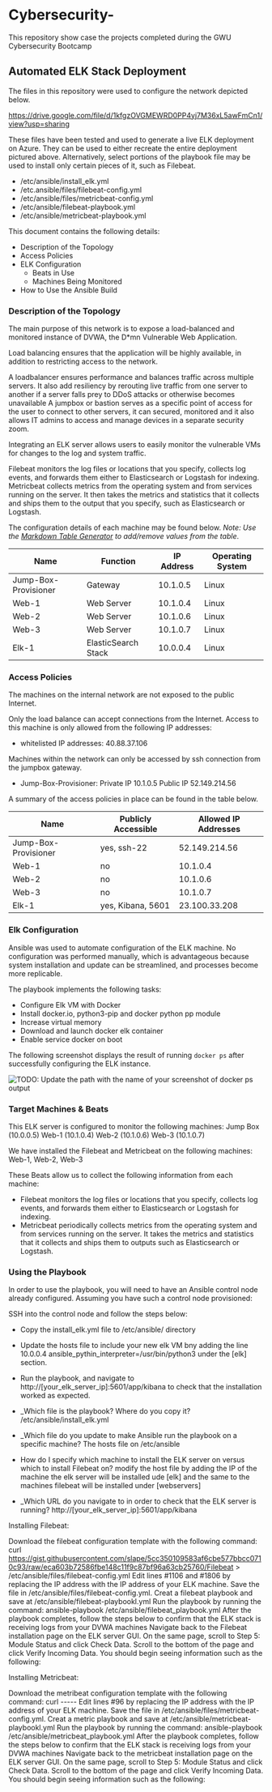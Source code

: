 # Cybersecurity-
This repository show case the projects completed during the GWU Cybersecurity Bootcamp 

## Automated ELK Stack Deployment

The files in this repository were used to configure the network depicted below.

https://drive.google.com/file/d/1kfgzOVGMEWRD0PP4yj7M36xL5awFmCn1/view?usp=sharing

These files have been tested and used to generate a live ELK deployment on Azure. They can be used to either recreate the entire deployment pictured above. Alternatively, select portions of the playbook file may be used to install only certain pieces of it, such as Filebeat.
  - /etc/ansible/install_elk.yml 
  - /etc.ansible/files/filebeat-config.yml
  - /etc/ansible/files/metricbeat-config.yml
  - /etc/ansible/filebeat-playbook.yml
  - /etc/ansible/metricbeat-playbook.yml

This document contains the following details:
- Description of the Topology
- Access Policies
- ELK Configuration
  - Beats in Use
  - Machines Being Monitored
- How to Use the Ansible Build


### Description of the Topology

The main purpose of this network is to expose a load-balanced and monitored instance of DVWA, the D*mn Vulnerable Web Application.

Load balancing ensures that the application will be highly available, in addition to restricting access to the network.

A loadbalancer ensures performance and balances traffic across multiple servers. It also add resiliency by rerouting live traffic from one server to another if a server falls prey to DDoS attacks or otherwise becomes unavailable 
A jumpbox or bastion serves as a specific point of access for the user to connect to other servers, it can secured, monitored and it also allows IT admins to access and manage devices in a separate security zoom. 

Integrating an ELK server allows users to easily monitor the vulnerable VMs for changes to the log and system traffic.

Filebeat monitors the log files or locations that you specify, collects log events, and forwards them either to Elasticsearch or Logstash for indexing.
Metricbeat collects metrics from the operating system and from services running on the server. It then takes the metrics and statistics that it collects and ships them to the output that you specify, such as Elasticsearch or Logstash.

The configuration details of each machine may be found below.
_Note: Use the [Markdown Table Generator](http://www.tablesgenerator.com/markdown_tables) to add/remove values from the table_.

| Name                 | Function             | IP Address  | Operating System |
|----------------------|----------------------|-------------|------------------|
| Jump-Box-Provisioner | Gateway              | 10.1.0.5    | Linux            |
| Web-1                | Web Server           | 10.1.0.4    | Linux            |
| Web-2                | Web Server           | 10.1.0.6    | Linux            |
| Web-3                | Web Server           | 10.1.0.7    | Linux            |
| Elk-1                | ElasticSearch Stack  | 10.0.0.4    | Linux            |

### Access Policies

The machines on the internal network are not exposed to the public Internet. 

Only the load balance can accept connections from the Internet. Access to this machine is only allowed from the following IP addresses:
- whitelisted IP addresses: 40.88.37.106

Machines within the network can only be accessed by ssh connection from the jumpbox gateway.
- Jump-Box-Provisioner: Private IP 10.1.0.5
                        Public IP  52.149.214.56

A summary of the access policies in place can be found in the table below.

| Name                | Publicly Accessible | Allowed IP Addresses  
|---------------------|---------------------|------------------------|
| Jump-Box-Provisioner| yes, ssh-22         | 52.149.214.56          |
| Web-1               | no                  | 10.1.0.4               |
| Web-2               | no                  | 10.1.0.6               |
| Web-3               | no                  | 10.1.0.7               |
| Elk-1               | yes, Kibana, 5601   | 23.100.33.208          |

### Elk Configuration

Ansible was used to automate configuration of the ELK machine. No configuration was performed manually, which is advantageous because system installation and update can be streamlined, and processes become more replicable. 

The playbook implements the following tasks:

- Configure Elk VM with Docker
- Install docker.io, python3-pip and docker python pp module
- Increase virtual memory
- Download and launch docker elk container
- Enable service docker on boot

The following screenshot displays the result of running `docker ps` after successfully configuring the ELK instance.

![TODO: Update the path with the name of your screenshot of docker ps output](Images/docker_ps_output.png)

### Target Machines & Beats
This ELK server is configured to monitor the following machines:
Jump Box (10.0.0.5)
Web-1    (10.1.0.4)
Web-2    (10.1.0.6)
Web-3    (10.1.0.7)

We have installed the Filebeat and Metricbeat on the following machines: Web-1, Web-2, Web-3

These Beats allow us to collect the following information from each machine:

- Filebeat monitors the log files or locations that you specify, collects log events, and forwards them either to Elasticsearch or Logstash for indexing.
- Metricbeat periodically collects metrics from the operating system and from services running on the server. It takes the metrics and statistics that it collects and ships them to outputs such as Elasticsearch or Logstash.

### Using the Playbook
In order to use the playbook, you will need to have an Ansible control node already configured. Assuming you have such a control node provisioned: 

SSH into the control node and follow the steps below:
- Copy the install_elk.yml file to /etc/ansible/ directory
- Update the hosts file to include your new elk VM bny adding the line 10.0.0.4 ansible_pythin_interpreter=/usr/bin/python3 under the [elk] section. 
- Run the playbook, and navigate to http://[your_elk_server_ip]:5601/app/kibana to check that the installation worked as expected.


- _Which file is the playbook? Where do you copy it? /etc/ansible/install_elk.yml
- _Which file do you update to make Ansible run the playbook on a specific machine? The hosts file on /etc/ansible 
-  How do I specify which machine to install the ELK server on versus which to install Filebeat on? modify the host file by adding the IP of the machine the elk server will be installed ude [elk]  and the same to the machines filebeat will be installed under [webservers]
- _Which URL do you navigate to in order to check that the ELK server is running? http://[your_elk_server_ip]:5601/app/kibana


Installing Filebeat:

Download the filebeat configuration template with the following command: curl https://gist.githubusercontent.com/slape/5cc350109583af6cbe577bbcc0710c93/raw/eca603b72586fbe148c11f9c87bf96a63cb25760/Filebeat > /etc/ansible/files/filebeat-config.yml
Edit lines #1106 and #1806 by replacing the IP address with the IP address of your ELK machine.
Save the file in  /etc/ansible/files/filebeat-config.yml.
Creat a filebeat playbook and save at /etc/ansible/filebeat-playbookl.yml
Run the playbook by running the command: ansible-playbook /etc/ansible/filebeat_playbook.yml
After the playbook completes, follow the steps below to confirm that the ELK stack is receiving logs from your DVWA machines
	Navigate back to the Filebeat installation page on the ELK server GUI.
	On the same page, scroll to Step 5: Module Status and click Check Data.
	Scroll to the bottom of the page and click Verify Incoming Data.
You should begin seeing information such as the following:


Installing Metricbeat:

Download the metribeat configuration template with the following command: curl -----
Edit lines #96 by replacing the IP address with the IP address of your ELK machine.
Save the file in  /etc/ansible/files/metricbeat-config.yml.
Creat a metric playbook and save at /etc/ansible/metricbeat-playbookl.yml
Run the playbook by running the command: ansible-playbook /etc/ansible/metricbeat_playbook.yml
After the playbook completes, follow the steps below to confirm that the ELK stack is receiving logs from your DVWA machines
	Navigate back to the metricbeat installation page on the ELK server GUI.
	On the same page, scroll to Step 5: Module Status and click Check Data.
	Scroll to the bottom of the page and click Verify Incoming Data.
You should begin seeing information such as the following:




